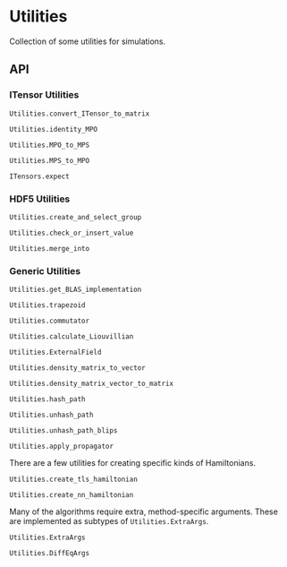 # Utilities

Collection of some utilities for simulations.

## API

### ITensor Utilities

```@docs
Utilities.convert_ITensor_to_matrix
```

```@docs
Utilities.identity_MPO
```

```@docs
Utilities.MPO_to_MPS
```

```@docs
Utilities.MPS_to_MPO
```

```@docs
ITensors.expect
```

### HDF5 Utilities

```@docs
Utilities.create_and_select_group
```

```@docs
Utilities.check_or_insert_value
```

```@docs
Utilities.merge_into
```

### Generic Utilities

```@docs
Utilities.get_BLAS_implementation
```

```@docs
Utilities.trapezoid
```

```@docs
Utilities.commutator
```

```@docs
Utilities.calculate_Liouvillian
```

```@docs
Utilities.ExternalField
```

```@docs
Utilities.density_matrix_to_vector
```

```@docs
Utilities.density_matrix_vector_to_matrix
```

```@docs
Utilities.hash_path
```

```@docs
Utilities.unhash_path
```

```@docs
Utilities.unhash_path_blips
```

```@docs
Utilities.apply_propagator
```

There are a few utilities for creating specific kinds of Hamiltonians.
```@docs
Utilities.create_tls_hamiltonian
```
```@docs
Utilities.create_nn_hamiltonian
```

Many of the algorithms require extra, method-specific arguments. These are implemented as subtypes of `Utilities.ExtraArgs`.
```@docs
Utilities.ExtraArgs
```

```@docs
Utilities.DiffEqArgs
```